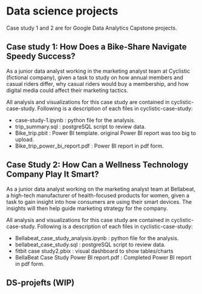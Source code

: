 # Data science projects

Case study 1 and 2 are for  Google Data Analytics Capstone projects. 

## Case study 1: How Does a Bike-Share Navigate Speedy Success?
As a junior data analyst working in the marketing analyst team at Cyclistic (fictional company), given a task to study on how annual members and casual riders differ, why casual riders would buy a membership, and how digital media could affect their marketing tactics.

All analysis and visualizations for this case study are contained in cyclistic-case-study.
Following is a description of each files in cyclistic-case-study:
- case-study-1.ipynb : python file for the analysis. 
- trip_summary.sql : postgreSQL script to review data.
- Bike_trip.pbit : Power BI template. original Power BI report was too big to upload.
- Bike_trip_power_bi_report.pdf : Power BI report in pdf form. 

## Case Study 2: How Can a Wellness Technology Company Play It Smart?
As a junior data analyst working on the marketing analyst team at Bellabeat, a high-tech manufacturer of health-focused products for women, given a task to gain insight into how consumers are using their smart devices. The insights will then help guide marketing strategy for the company. 

All analysis and visualizations for this case study are contained in cyclistic-case-study.
Following is a description of each files in cyclistic-case-study:
- Bellabeat_case_study_analysis.ipynb : python file for the analysis. 
- bellabeat_case_study.sql : postgreSQL script to review data.
- fitbit case study2.pbix : visual dashboard to show tables/charts
- BellaBeat Case Study Power BI report.pdf : Completed Power BI report in pdf form. 

## DS-projefts (WIP)
